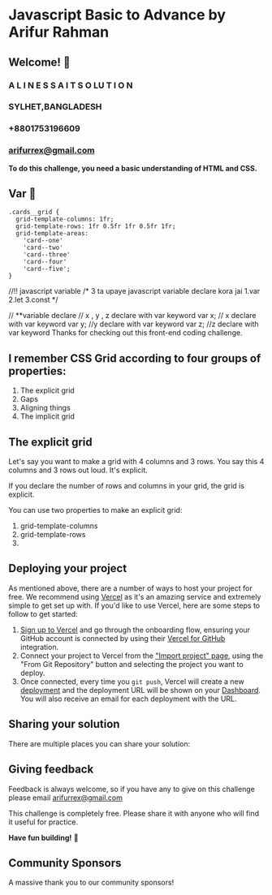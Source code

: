 # Javascript Basic to Advance by Arifur Rahman  
## Welcome! 👋

### A L I N E S S A  I T  S O LU T I O N
### SYLHET,BANGLADESH
### +8801753196609
### arifurrex@gmail.com

**To do this challenge, you need a basic understanding of HTML and CSS.**
## Var 🔔 
  
  ```
.cards__grid {
    grid-template-columns: 1fr;
    grid-template-rows: 1fr 0.5fr 1fr 0.5fr 1fr;
    grid-template-areas:
      'card--one'
      'card--two'
      'card--three'
      'card--four'
      'card--five';
  }
```
//!! javascript variable
/* 3 ta upaye javascript variable declare kora jai 
1.var 2.let 3.const */

// **variable declare 
// x , y , z declare with var keyword 
var x; // x declare with var keyword
var y; //y declare with var keyword
var z; //z declare with var keyword
Thanks for checking out this front-end coding challenge.
## I remember CSS Grid according to four groups of properties:

1. The explicit grid
2. Gaps
3. Aligning things
4. The implicit grid


## The explicit grid

Let's say you want to make a grid with 4 columns and 3 rows. You say this 4 columns and 3 rows out loud. It's explicit.

If you declare the number of rows and columns in your grid, the grid is explicit.

You can use two properties to make an explicit grid:

1. grid-template-columns
2. grid-template-rows
3. 


## Deploying your project

As mentioned above, there are a number of ways to host your project for free. We recommend using [Vercel](https://bit.ly/fem-vercel) as it's an amazing service and extremely simple to get set up with. If you'd like to use Vercel, here are some steps to follow to get started:

1. [Sign up to Vercel](https://bit.ly/fem-vercel-signup) and go through the onboarding flow, ensuring your GitHub account is connected by using their [Vercel for GitHub](https://vercel.com/docs/v2/git-integrations/vercel-for-github) integration.
2. Connect your project to Vercel from the ["Import project" page](https://vercel.com/import), using the "From Git Repository" button and selecting the project you want to deploy.
3. Once connected, every time you `git push`, Vercel will create a new [deployment](https://vercel.com/docs/v2/platform/deployments) and the deployment URL will be shown on your [Dashboard](https://vercel.com/dashboard). You will also receive an email for each deployment with the URL.

## Sharing your solution

There are multiple places you can share your solution:



## Giving feedback

Feedback is always welcome, so if you have any to give on this challenge please email arifurrex@gmail.com

This challenge is completely free. Please share it with anyone who will find it useful for practice.

**Have fun building!** 🚀

## Community Sponsors

A massive thank you to our community sponsors!
